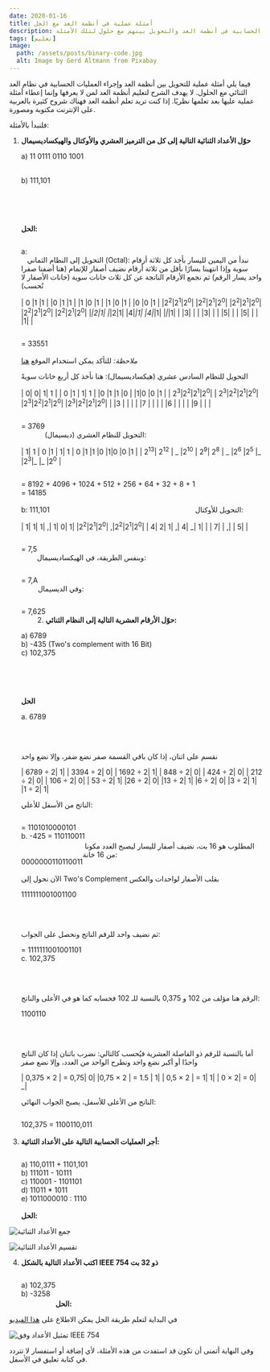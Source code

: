 ```yaml
---
date: 2020-01-16
title: أمثلة عملية في أنطمة العد مع الحل
description: أمثلة في العمليات الحسابية في أنطمة العد والتحويل بينهم مع حلول لتلك الأمثلة
tags: [تعليم]
image:
  path: /assets/posts/binary-code.jpg
  alt: Image by Gerd Altmann from Pixabay 
---
```


<style>
table {
  border-collapse: collapse;
  text-align: center;
  direction: ltr;
  overflow-x:auto;
}
table, th, td, tr {
  border: 1px solid #ddd;
}
 tr:hover {background-color: #f5f5f5;} 
</style>

فيما يلي أمثلة عملية للتحويل بين أنظمة العد وإجراء العمليات الحسابية في نظام العد الثنائي مع الحلول. لا يهدف الشرح لتعليم أنظمة العد لمن لا يعرفها وإنما إعطاء أمثلة عملية عليها بعد تعلمها نظريًا. إذا كنت تريد تعلم أنظمة العد فهناك شروح كثيرة بالعربية على الإنترنت مكتوبة ومصورة.

فلنبدأ بالأمثلة:

1.  **حوّل الأعداد الثنائية التالية إلى كل من الترميز العشري والأوكتال والهيكساديسيمال**

       <p style="direction: ltr; float:left">

       a) 11 0111 0110 1001

       <br>
       b) 111,101
        
      </p>
      <br><br><br>

      **الحل:**

      <p style="direction: ltr; float:left">
      a:
      </p>
      <br>

     التحويل إلى النظام الثماني (Octal):
     نبدأ من اليمين لليسار بأخذ كل ثلاثة أرقام سوية وإذا انتهينا يسارًا بأقل من ثلاثة أرقام نضيف أصفار للإتمام (هنا أضفنا صفرا واحد يسار الرقم)
     ثم نجمع الأرقام الناتجة عن كل ثلاث خانات سوية (خانات الأصفار لا تُحسب)



    | 0 |1 |1 |  |0 |1 |1 |  |1 |0 |1 |  |1 |0 |1 |  |0 |0 |1 |
    |2<sup>2</sup>|2<sup>1</sup>|2<sup>0</sup>|  |2<sup>2</sup>|2<sup>1</sup>|2<sup>0</sup>|  |2<sup>2</sup>|2<sup>1</sup>|2<sup>0</sup>|  |2<sup>2</sup>|2<sup>1</sup>|2<sup>0</sup>|  |2<sup>2</sup>|2<sup>1</sup>|2<sup>0</sup>|
    |_|2|1| |_|2|1| |4|_|1| |4|_|1| |_|_|1|
    | |3| | | |3| | | |5| | | |5| | | |1| |

    <p style="direction: ltr; float:left">
    = 33551
    </p>
    <br><br>

    *ملاحظة:* للتأكد يمكن استخدام الموقع [هنا](https://coderstoolbox.net/number/)

    التحويل للنظام السادس عشري (هيكساديسيمال): هنا نأخذ كل أربع خانات سويةً

    | 0| 0| 1| 1 | | 0 |1 | 1| 1 | |0 |1 |1 |0 | |1|0 |0 |1 |
    | 2<sup>3</sup>|2<sup>2</sup>|2<sup>1</sup>|2<sup>0</sup>| | 2<sup>3</sup>|2<sup>2</sup>|2<sup>1</sup>|2<sup>0</sup>| |2<sup>3</sup>|2<sup>2</sup>|2<sup>1</sup>|2<sup>0</sup>| |2<sup>3</sup>|2<sup>2</sup>|2<sup>1</sup>|2<sup>0</sup>|
    |  |3 |  |   | |  |7 |  |  | | |6 |  |  | | |9 |  |  |

    <p style="direction: ltr; float:left">
    = 3769
    </p>
    <br>

    التحويل للنظام العشري (ديسيمال):

    | 1| 1 | 0 |1 | 1| 1 | 0 |1 |1 |0 |1|0 |0 |1 |
    | 2<sup>13</sup>| 2<sup>12</sup> | _ |2<sup>10</sup> | 2<sup>9</sup>| 2<sup>8</sup> | _ |2<sup>6</sup> |2<sup>5</sup> |_ |2<sup>3</sup>|_ |_ |2<sup>0</sup> |

    <p style="direction: ltr; float:left">
    = 8192 + 4096 + 1024 + 512 + 256 + 64 + 32 + 8 + 1
    <br>
    = 14185
    <br><br>
    b: 111,101
    </p>
    <br><br><br>

    التحويل للأوكتال:

    | 1| 1| 1| ,| 1| 0| 1|
    |2<sup>2</sup>|2<sup>1</sup>|2<sup>0</sup>| ,|2<sup>2</sup>|2<sup>1</sup>|2<sup>0</sup>|
    | 4| 2| 1| ,| 4| _| 1|
    | | 7|  | ,|  | 5|  |

    <p style="direction: ltr; float:left">
    = 7,5
    </p>
    <br>

    وبنفس الطريقة، في الهيكساديسيمال:

    <p style="direction: ltr; float:left">
    = 7,A
    </p>
    <br>

    وفي الديسيمال:

    <p style="direction: ltr; float:left">
    = 7,625
    </p>
    <br>

2. **حوّل الأرقام العشرية التالية إلى النظام الثنائي:**

   <p style="direction: ltr; float:left">

   a) 6789
   <br>
   b) -435 (Two's complement with 16 Bit)
   <br>
   c) 102,375

   </p>
    <br><br><br>

   **الحل**

   <p style="direction: ltr; float:left">

   a. 6789

   </p>
    <br><br>

   نقسم على اثنان، إذا كان باقي القسمة صفر نضع ضفر، وإلا نضع واحد

   | 6789 ÷ 2| 1|
   | 3394 ÷ 2| 0|
   | 1692 ÷ 2| 1|
   | 848 ÷ 2| 0|
   | 424 ÷ 2| 0|
   | 212 ÷ 2| 0|
   | 106 ÷ 2| 0|
   | 53 ÷ 2| 1|
   |26 ÷ 2| 0|
   |13 ÷ 2| 1|
   |6 ÷ 2| 0|
   |3 ÷ 2| 1|
   |1 ÷ 2| 1|

   الناتج من الأسفل للأعلي:

   <p style="direction: ltr; float:left">
   = 1101010000101
   <br>
   b. -425 = 110110011
   </p>
    <br><br><br>
   المطلوب هو 16 بت، نضيف أصفار لليسار ليصبح العدد مكونا من 16 خانة:

    <p style="direction: ltr; float:left">
    0000000110110011
   </p><br><br>

   الآن نحول إلى Two's Complement بقلب الأصفار لواحدات والعكس

    <p style="direction: ltr; float:left">

   1111111001001100

   </p><br><br>

   ثم نضيف واحد للرقم الناتج ونحصل على الجواب:

   <p style="direction: ltr; float:left">

   = 1111111001001101
   <br>
   c. 102,375

   </p><br><br>

   الرقم هنا مؤلف من 102 و 0,375 بالنسبة للـ 102 فحسابه كما هو في الأعلى والناتج:

   <p style="direction: ltr; float:left">

   1100110

   </p><br><br>

   أما بالنسبة للرقم ذو الفاصلة العشرية فيُحسب كالتالي: نضرب باثنان إذا كان الناتج واحدًا أو أكبر نضع واحد ونطرح الواحد من العدد، وإلا نضع صفر

   | 0,375 × 2 | = 0,75| 0|
   |0,75 × 2 | = 1.5 | 1|
   | 0,5 × 2 | = 1| 1|
   | 0 × 2| = 0| \_|

   الناتج من الأعلى للأسفل، يصبح الجواب النهائي:

   <p style="direction: ltr; float:left">
   102,375 = 1100110,011
   </p><br><br>

3. **أجر العمليات الحسابية التالية على الأعداد الثنائية:**

   <p style="direction: ltr; float:left">
   a) 110,0111 + 1101,101
   <br>
   b) 111011 - 10111
   <br>
   c) 110001 - 1101101
   <br>
   d) 11011 * 1011
   <br>
   e) 1011000010 : 1110
   </p><br><br><br><br><br><br>

   **الحل:**

![جمع الأعداد الثنائية](/assets/Aufgabe3.jpg)

![تقسيم الأعداد الثنائية](/assets/Aufgabe3_1.jpg)



4. **اكتب الأعداد التالية بالشكل IEEE 754 ذو 32 بت**

   <p style="direction: ltr; float:left">
   a) 102,375
   <br>
   b) -3258
   </p>
<br><br><br>
   **الحل:**

   في البداية لتعلم طريقة الحل يمكن الاطلاع على [هذا الفيديو](https://www.youtube.com/watch?v=8afbTaA-gOQ)

![تمثيل الأعداد وفق IEEE 754](/assets/Aufgabe4.jpg)


وفي النهاية أتمنى أن تكون قد استفدت من هذه الأمثلة، ﻷي إضافة أو استفسار لا تتردد في كتابة تعليق في الأسفل.
